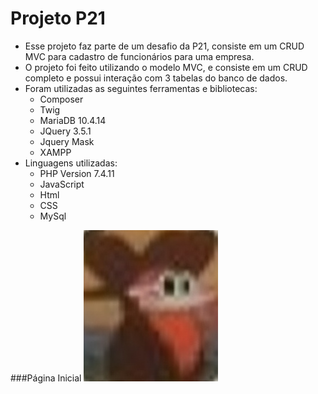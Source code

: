 # Projeto P21

- Esse projeto faz parte de um desafio da P21, consiste em um CRUD MVC para cadastro de funcionários para uma empresa.
- O projeto foi feito utilizando o modelo MVC, e consiste em um CRUD completo e possui interação com 3 tabelas do banco de dados.
- Foram utilizadas as seguintes ferramentas e bibliotecas:
  - Composer
  - Twig
  - MariaDB 10.4.14
  - JQuery 3.5.1
  - Jquery Mask
  - XAMPP
- Linguagens utilizadas:
  - PHP Version 7.4.11
  - JavaScript
  - Html
  - CSS
  - MySql

###Página Inicial
 ![Página Inicial - p21_project](https://github.com/railtonrames/p21_project/blob/master/app/Img_Funcs/13a8edfbb4841adb7aa720feb726d1d9.png "Página Inicial - p21_project")<br>
